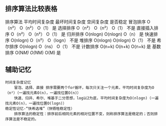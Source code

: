 
## 排序算法比较表格
排序算法 		平均时间复杂度 	最坏时间复杂度 	空间复杂度 	是否稳定
冒泡排序 		O（n²）			O（n²）			O（1）		是
选择排序 		O（n²）			O（n²）			O（1）		不是
直接插入排序	O（n²）			O（n²）			O（1）		是
归并排序 		O(nlogn)		O(nlogn)		O（n）		是
快速排序 		O(nlogn)		O（n²）			O（logn）	不是
堆排序 	    O(nlogn)		O(nlogn)		O（1）		不是
希尔排序 		O(nlogn)		O（ns）			O（1）		不是
计数排序 		O(n+k)			O(n+k)			O(n+k)		是
基数排序 		O(N*M)			O(N*M)			O(M)		是

## 辅助记忆
    时间复杂度记忆
        冒泡、选择、直接 排序需要两个for循环，每次只关注一个元素，平均时间复杂度为O（n²）（一遍找元素O(n)，一遍找位置O(n)）
        快速、归并、希尔、堆基于二分思想，log以2为底，平均时间复杂度为O(nlogn)（一遍找元素O(n)，一遍找位置O(logn)）
    稳定性记忆-“快希选堆”（快牺牲稳定性）
        排序算法的稳定性：排序前后相同元素的相对位置不变，则称排序算法是稳定的；否则排序算法是不稳定的。